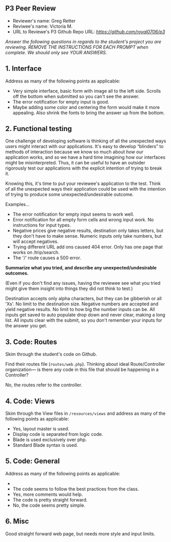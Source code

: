 ## P3 Peer Review

+ Reviewer's name: Greg Retter
+ Reviwee's name: Victoria M.
+ URL to Reviewe's P3 Github Repo URL: *<https://github.com/royal0706/p3>*

*Answer the following questions in regards to the student's project you are reviewing. REMOVE THE INSTRUCTIONS FOR EACH PROMPT when complete. We should only see YOUR ANSWERS.*

## 1. Interface
Address as many of the following points as applicable:

+ Very simple interface, basic form with image all to the left side. Scrolls off the bottom when submitted so you can't see the answer.
+ The error notification for empty input is good.
+ Maybe adding some color and centering the form would make it more appealing. Also shrink the fonts to bring the answer up from the bottom.


## 2. Functional testing
One challenge of developing software is thinking of all the unexpected ways users might interact with our applications. It's easy to develop &ldquo;blinders&rdquo; to methods of interaction because we know so much about *how* our application works, and so we have a hard time imagining how our interfaces might be misinterpreted. Thus, it can be useful to have an outsider rigorously test our applications with the explicit intention of trying to break it.

Knowing this, it's time to put your reviewee's application to the test. Think of all the unexpected ways their application could be used with the intention of trying to produce some unexpected/undesirable outcome.

Examples...
+ The error notification for empty input seems to work well.
+ Error notification for all empty form cells and wrong input work. No instructions for input types.
+ Negative prices give negative results, destination only takes letters, but they don't have to make sense. Numeric inputs only take numbers, but will accept negatives.
+ Trying different URL add ons caused 404 error.  Only has one page that works on /trip/search.
+ The '/' route causes a 500 error.

__Summarize what you tried, and describe any unexpected/undesirable outcomes.__

(Even if you don't find any issues, having the reviewee see what you tried might give them insight into things they did not think to test.)

Destination accepts only alpha characters, but they can be gibberish or all 'Xs'.  No limit to the destination size.  Negative numbers are accepted and yield negative results. No limit to how big the number inputs can be. All inputs get saved to auto populate drop down and never clear, making a long list.  All inputs clear with the submit, so you don't remember your inputs for the answer you get.


## 3. Code: Routes
Skim through the student's code on Github.

Find their routes file (`routes/web.php`). Thinking about ideal Route/Controller organization&mdash; is there any code in this file that should be happening in a Controller? 

No, the routes refer to the controller.

## 4. Code: Views
Skim through the View files in `/resources/views` and address as many of the following points as applicable:

+ Yes, layout master is used.
+ Display code is separated from logic code.
+ Blade is used exclusively over php.
+ Standard Blade syntax is used.

## 5. Code: General
Address as many of the following points as applicable:

+ 
+ The code seems to follow the best practices from the class.
+ Yes, more comments would help.
+ The code is pretty straight forward.
+ No, the code seems pretty simple.

## 6. Misc
Good straight forward web page, but needs more style and input limits.